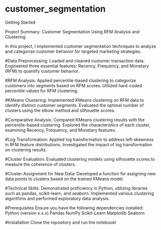 # customer_segmentation

Getting Started

Project Summary: Customer Segmentation Using RFM Analysis and Clustering

In this project, I implemented customer segmentation techniques to analyze and categorize customer behavior for targeted marketing strategies.

#Data Preprocessing:
Loaded and cleaned customer transaction data.
Engineered three essential features: Recency, Frequency, and Monetary (RFM) to quantify customer behavior.

#RFM Analysis:
Applied percentile-based clustering to categorize customers into segments based on RFM scores.
Utilized hard-coded percentile values for RFM clustering.

#KMeans Clustering:
Implemented KMeans clustering on RFM data to identify distinct customer segments.
Evaluated the optimal number of clusters using the elbow method and silhouette scores.

#Comparative Analysis:
Compared KMeans clustering results with the percentile-based clustering.
Explored the characteristics of each cluster, examining Recency, Frequency, and Monetary features.

#Log Transformation:
Applied log transformation to address left-skewness in RFM feature distributions.
Investigated the impact of log transformation on clustering results.

#Cluster Evaluation:
Evaluated clustering models using silhouette scores to measure the coherence of clusters.

#Cluster Assignment for New Data:
Developed a function for assigning new data points to clusters based on the trained KMeans model.

#Technical Skills:
Demonstrated proficiency in Python, utilizing libraries such as pandas, scikit-learn, and seaborn.
Implemented various clustering algorithms and performed exploratory data analysis.

#Prerequisites
Ensure you have the following dependencies installed:
Python (version x.x.x)
Pandas
NumPy
Scikit-Learn
Matplotlib
Seaborn

#Installation
Clone the repository and run the notebook!
